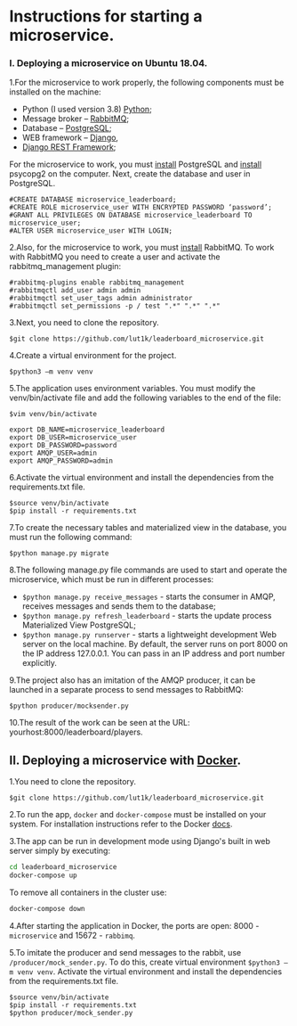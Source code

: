# Instructions for starting a microservice.
### I. Deploying a microservice on Ubuntu 18.04.

1.For the microservice to work properly, the following components must be installed on the machine:
- Python (I used version 3.8) [Python](https://www.python.org/);
- Message broker – [RabbitMQ](https://www.rabbitmq.com/);
- Database – [PostgreSQL](https://www.postgresql.org/);
- WEB framework – [Django](https://www.djangoproject.com/),
- [Django REST Framework](https://www.django-rest-framework.org/);


For the microservice to work, you must [install](https://www.postgresql.org/download/) PostgreSQL and 
[install](https://www.psycopg.org/) psycopg2 on the computer. Next, create the database and user in PostgreSQL.
```PostgreSQL
#CREATE DATABASE microservice_leaderboard;
#CREATE ROLE microservice_user WITH ENCRYPTED PASSWORD ‘password’;
#GRANT ALL PRIVILEGES ON DATABASE microservice_leaderboard TO microservice_user;
#ALTER USER microservice_user WITH LOGIN;
```

2.Also, for the microservice to work, you must [install](https://www.rabbitmq.com/download.html) RabbitMQ. 
To work with RabbitMQ you need to create a user and activate the rabbitmq_management plugin:
```RabbitMQ
#rabbitmq-plugins enable rabbitmq_management
#rabbitmqctl add_user admin admin
#rabbitmqctl set_user_tags admin administrator
#rabbitmqctl set_permissions -p / test ".*" ".*" ".*"
```

3.Next, you need to clone the repository.

`$git clone https://github.com/lut1k/leaderboard_microservice.git`

4.Create a virtual environment for the project.

`$python3 –m venv venv`

5.The application uses environment variables. You must modify the venv/bin/activate file and add the following variables to the end of the file:

```
$vim venv/bin/activate

export DB_NAME=microservice_leaderboard
export DB_USER=microservice_user
export DB_PASSWORD=password
export AMQP_USER=admin
export AMQP_PASSWORD=admin
```

6.Activate the virtual environment and install the dependencies from the requirements.txt file.

```
$source venv/bin/activate
$pip install -r requirements.txt
```

7.To create the necessary tables and materialized view in the database, you must run the following command:

`$python manage.py migrate`

8.The following manage.py file commands are used to start and operate the microservice, which must be run in different processes:

- `$python manage.py receive_messages` - starts the consumer in AMQP, receives messages and sends them to the database;
- `$python manage.py refresh_leaderboard` - starts the update process Materialized View PostgreSQL;
- `$python manage.py runserver` - starts a lightweight development Web server on the local machine. By default, the server 
runs on port 8000 on the IP address 127.0.0.1. You can pass in an IP address and port number explicitly.

9.The project also has an imitation of the AMQP producer, it can be launched in a separate process to send messages to RabbitMQ:

`$python producer/mocksender.py`

10.The result of the work can be seen at the URL: yourhost:8000/leaderboard/players.

## II. Deploying a microservice with [Docker](https://www.docker.com/).

1.You need to clone the repository.

`$git clone https://github.com/lut1k/leaderboard_microservice.git`

2.To run the app, `docker` and `docker-compose` must be installed on your system. For installation
instructions refer to the Docker [docs](https://docs.docker.com/compose/install/). 

3.The app can be run in development mode using Django's built in web server simply by executing:

```bash
cd leaderboard_microservice
docker-compose up
```

To remove all containers in the cluster use:

```bash
docker-compose down
```

4.After starting the application in Docker, the ports are open: 8000 - `microservice` and 15672 - `rabbimq`.

5.To imitate the producer and send messages to the rabbit, use `/producer/mock_sender.py`. 
To do this, create virtual environment `$python3 –m venv venv`. Activate the virtual environment and install the 
dependencies from the requirements.txt file. 
```
$source venv/bin/activate
$pip install -r requirements.txt
$python producer/mock_sender.py
```
